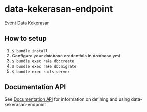 data-kekerasan-endpoint
======================

Event Data Kekerasan

## How to setup

1. `$ bundle install`
2. Configure your database credentials in database.yml
3. `$ bundle exec rake db:create`
4. `$ bundle exec rake db:migrate`
5. `$ bundle exec rails server`

## Documentation API
See [Documentation API](http://docs.datakekerasan.apiary.io/) for information on defining and using data-kekerasan-endpoint